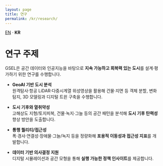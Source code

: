```yaml
---
layout: page
title: 연구
permalink: /kr/research/
---
```


<div class="lang-switch"><a href="/research/">EN</a> · <strong>KR</strong></div>

# 연구 주제

GSEL은 공간 데이터와 인공지능을 바탕으로 **지속 가능하고 회복력 있는 도시**를 설계·평가하기 위한 연구를 수행합니다.

- **GeoAI 기반 도시 분석**  
  원격탐사·항공 LiDAR·다중시계열 위성영상을 활용해 건물·지면 등 객체 분할, 변화 탐지, 3D 모델링과 디지털 트윈 구축을 수행합니다.

- **도시 기후와 열취약성**  
  고해상도 지형/토지피복, 건물·녹지·그늘 등의 공간 패턴을 분석해 **도시 기후 탄력성** 향상 방안을 도출합니다.

- **통행 퀄리티/접근성**  
  폭·경사·연결성·장애물·그늘/녹지 등을 정량화해 **포용적 이동성과 접근성 지표**를 개발합니다.

- **데이터 기반 의사결정 지원**  
  디지털 시뮬레이션과 공간 모형을 통해 **실행 가능한 정책 인사이트**를 제공합니다.

